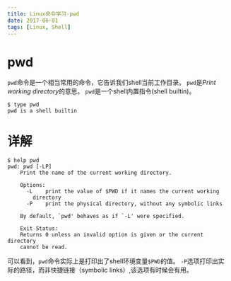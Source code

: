 ```yaml
---
title: Linux命令学习-pwd
date: 2017-06-01
tags: [Linux, Shell]
---
```


# pwd

`pwd`命令是一个相当常用的命令，它告诉我们shell当前工作目录。
`pwd`是*Print working directory*的意思。
`pwd`是一个shell内置指令(shell builtin)。

```
$ type pwd
pwd is a shell builtin
```

# 详解

```
$ help pwd
pwd: pwd [-LP]
    Print the name of the current working directory.
    
    Options:
      -L	print the value of $PWD if it names the current working
    	directory
      -P	print the physical directory, without any symbolic links
    
    By default, `pwd' behaves as if `-L' were specified.
    
    Exit Status:
    Returns 0 unless an invalid option is given or the current directory
    cannot be read.
```

可以看到，`pwd`命令实际上是打印出了shell环境变量`$PWD`的值。
`-P`选项打印出实际的路径，而非快捷链接（symbolic links）,该选项有时候会有用。

